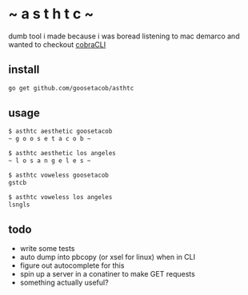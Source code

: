# ~ a s t h t c ~
dumb tool i made because i was boread listening to mac demarco and wanted to checkout [cobraCLI](https://github.com/spf13/cobra)

## install
```bash
go get github.com/goosetacob/asthtc
```

## usage
```bash
$ asthtc aesthetic goosetacob
~ g o o s e t a c o b ~

$ asthtc aesthetic los angeles
~ l o s a n g e l e s ~
```
```bash
$ asthtc voweless goosetacob
gstcb

$ asthtc voweless los angeles
lsngls
```

## todo
- write some tests
- auto dump into pbcopy (or xsel for linux) when in CLI
- figure out autocomplete for this
- spin up a server in a conatiner to make GET requests
- something actually useful?